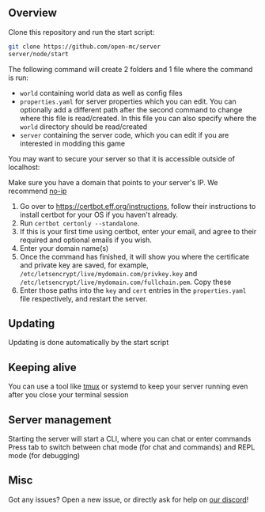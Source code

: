 ## Overview

Clone this repository and run the start script:
```sh
git clone https://github.com/open-mc/server
server/node/start
```
The following command will create 2 folders and 1 file where the command is run:
- `world` containing world data as well as config files
- `properties.yaml` for server properties which you can edit. You can optionally add a different path after the second command to change where this file is read/created. In this file you can also specify where the `world` directory should be read/created
- `server` containing the server code, which you can edit if you are interested in modding this game

You may want to secure your server so that it is accessible outside of localhost:

Make sure you have a domain that points to your server's IP. We recommend [no-ip](https://ddns.net)

1. Go over to https://certbot.eff.org/instructions, follow their instructions to install certbot for your OS if you haven't already.
2. Run `certbot certonly --standalone`.
3. If this is your first time using certbot, enter your email, and agree to their required and optional emails if you wish.
4. Enter your domain name(s)
5. Once the command has finished, it will show you where the certificate and private key are saved, for example, `/etc/letsencrypt/live/mydomain.com/privkey.key` and `/etc/letsencrypt/live/mydomain.com/fullchain.pem`. Copy these
6. Enter those paths into the `key` and `cert` entries in the `properties.yaml` file respectively, and restart the server.

## Updating

Updating is done automatically by the start script

## Keeping alive

You can use a tool like [tmux](https://linuxize.com/post/getting-started-with-tmux/) or systemd to keep your server running even after you close your terminal session

## Server management

Starting the server will start a CLI, where you can chat or enter commands
Press tab to switch between chat mode (for chat and commands) and REPL mode (for debugging)

## Misc
Got any issues? Open a new issue, or directly ask for help on [our discord](https://discord.gg/mqQwHNTncV)!
